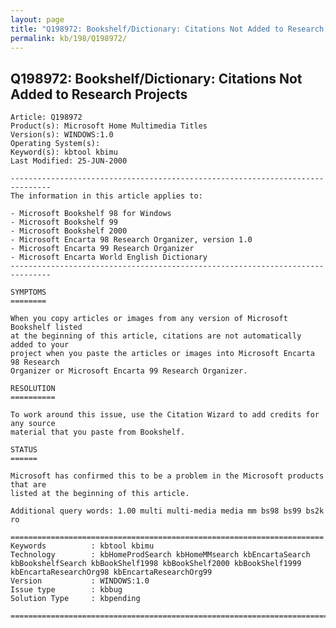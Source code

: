 ```yaml
---
layout: page
title: "Q198972: Bookshelf/Dictionary: Citations Not Added to Research Projects"
permalink: kb/198/Q198972/
---
```


## Q198972: Bookshelf/Dictionary: Citations Not Added to Research Projects

	Article: Q198972
	Product(s): Microsoft Home Multimedia Titles
	Version(s): WINDOWS:1.0
	Operating System(s): 
	Keyword(s): kbtool kbimu
	Last Modified: 25-JUN-2000
	
	-------------------------------------------------------------------------------
	The information in this article applies to:
	
	- Microsoft Bookshelf 98 for Windows 
	- Microsoft Bookshelf 99 
	- Microsoft Bookshelf 2000 
	- Microsoft Encarta 98 Research Organizer, version 1.0 
	- Microsoft Encarta 99 Research Organizer 
	- Microsoft Encarta World English Dictionary 
	-------------------------------------------------------------------------------
	
	SYMPTOMS
	========
	
	When you copy articles or images from any version of Microsoft Bookshelf listed
	at the beginning of this article, citations are not automatically added to your
	project when you paste the articles or images into Microsoft Encarta 98 Research
	Organizer or Microsoft Encarta 99 Research Organizer.
	
	RESOLUTION
	==========
	
	To work around this issue, use the Citation Wizard to add credits for any source
	material that you paste from Bookshelf.
	
	STATUS
	======
	
	Microsoft has confirmed this to be a problem in the Microsoft products that are
	listed at the beginning of this article.
	
	Additional query words: 1.00 multi multi-media media mm bs98 bs99 bs2k ro
	
	======================================================================
	Keywords          : kbtool kbimu 
	Technology        : kbHomeProdSearch kbHomeMMsearch kbEncartaSearch kbBookshelfSearch kbBookShelf1998 kbBookShelf2000 kbBookShelf1999 kbEncartaResearchOrg98 kbEncartaResearchOrg99
	Version           : WINDOWS:1.0
	Issue type        : kbbug
	Solution Type     : kbpending
	
	=============================================================================
	
